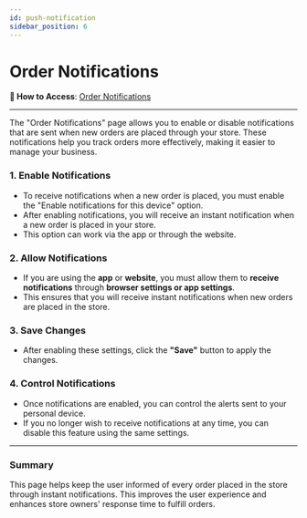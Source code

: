 ```yaml
---
id: push-notification
sidebar_position: 6
---
```


# Order Notifications

**:link: How to Access**:
[Order Notifications](https://app.easy-orders.net/#/push-notification)

---

The "Order Notifications" page allows you to enable or disable notifications that are sent when new orders are placed through your store. These notifications help you track orders more effectively, making it easier to manage your business.

### 1. **Enable Notifications**

- To receive notifications when a new order is placed, you must enable the "Enable notifications for this device" option.
- After enabling notifications, you will receive an instant notification when a new order is placed in your store.
- This option can work via the app or through the website.

### 2. **Allow Notifications**

- If you are using the **app** or **website**, you must allow them to **receive notifications** through **browser settings or app settings**.
- This ensures that you will receive instant notifications when new orders are placed in the store.

### 3. **Save Changes**

- After enabling these settings, click the **"Save"** button to apply the changes.

### 4. **Control Notifications**

- Once notifications are enabled, you can control the alerts sent to your personal device.
- If you no longer wish to receive notifications at any time, you can disable this feature using the same settings.

---

### Summary

This page helps keep the user informed of every order placed in the store through instant notifications. This improves the user experience and enhances store owners' response time to fulfill orders.
